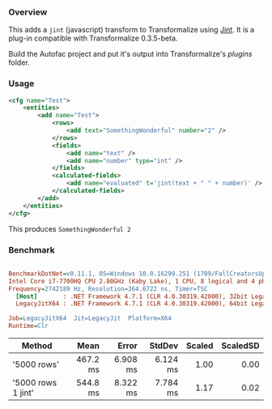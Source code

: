 ### Overview

This adds a `jint` (javascript) transform to Transformalize using [Jint](https://github.com/sebastienros/jint).  It is a plug-in compatible with Transformalize 0.3.5-beta.

Build the Autofac project and put it's output into Transformalize's *plugins* folder.

### Usage

```xml
<cfg name="Test">
    <entities>
        <add name="Test">
            <rows>
                <add text="SomethingWonderful" number="2" />
            </rows>
            <fields>
                <add name="text" />
                <add name="number" type="int" />
            </fields>
            <calculated-fields>
                <add name="evaluated" t='jint(text + " " + number)' />
            </calculated-fields>
        </add>
    </entities>
</cfg>
```

This produces `SomethingWonderful 2`

### Benchmark

``` ini

BenchmarkDotNet=v0.11.1, OS=Windows 10.0.16299.251 (1709/FallCreatorsUpdate/Redstone3)
Intel Core i7-7700HQ CPU 2.80GHz (Kaby Lake), 1 CPU, 8 logical and 4 physical cores
Frequency=2742189 Hz, Resolution=364.6722 ns, Timer=TSC
  [Host]       : .NET Framework 4.7.1 (CLR 4.0.30319.42000), 32bit LegacyJIT-v4.7.2633.0
  LegacyJitX64 : .NET Framework 4.7.1 (CLR 4.0.30319.42000), 64bit LegacyJIT/clrjit-v4.7.2633.0;compatjit-v4.7.2633.0

Job=LegacyJitX64  Jit=LegacyJit  Platform=X64  
Runtime=Clr  

```
|             Method |     Mean |    Error |   StdDev | Scaled | ScaledSD |
|------------------- |---------:|---------:|---------:|-------:|---------:|
|        &#39;5000 rows&#39; | 467.2 ms | 6.908 ms | 6.124 ms |   1.00 |     0.00 |
| &#39;5000 rows 1 jint&#39; | 544.8 ms | 8.322 ms | 7.784 ms |   1.17 |     0.02 |
